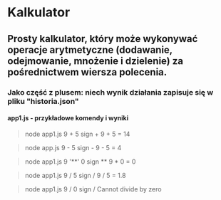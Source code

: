 # Kalkulator

## Prosty kalkulator, który może wykonywać operacje arytmetyczne (dodawanie, odejmowanie, mnożenie i dzielenie) za pośrednictwem wiersza polecenia. 

### Jako część z plusem: niech wynik działania zapisuje się w pliku "historia.json"

#### app1.js - przykładowe komendy i wyniki
> node app1.js 9 + 5 
sign +
9 + 5 = 14

> node app.js 9 - 5 
sign -
9 - 5 = 4

> node app1.js 9 '**' 0 
sign **
9 * 0 = 0

> node app1.js 9 / 5 
sign /
9 / 5 = 1.8

> node app1.js 9 / 0 
sign /
Cannot divide by zero

